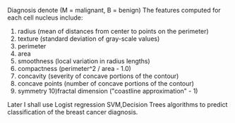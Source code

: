 Diagnosis denote (M = malignant, B = benign) The features computed for each cell nucleus include:

1) radius (mean of distances from center to points on the perimeter)
2) texture (standard deviation of gray-scale values)
3) perimeter
4) area
5) smoothness (local variation in radius lengths)
6) compactness (perimeter^2 / area - 1.0)
7) concavity (severity of concave portions of the contour)
8) concave points (number of concave portions of the contour)
9) symmetry
10)fractal dimension ("coastline approximation" - 1)

Later I shall use Logist regression SVM,Decision Trees algorithms to predict classification of the breast cancer diagnosis.
